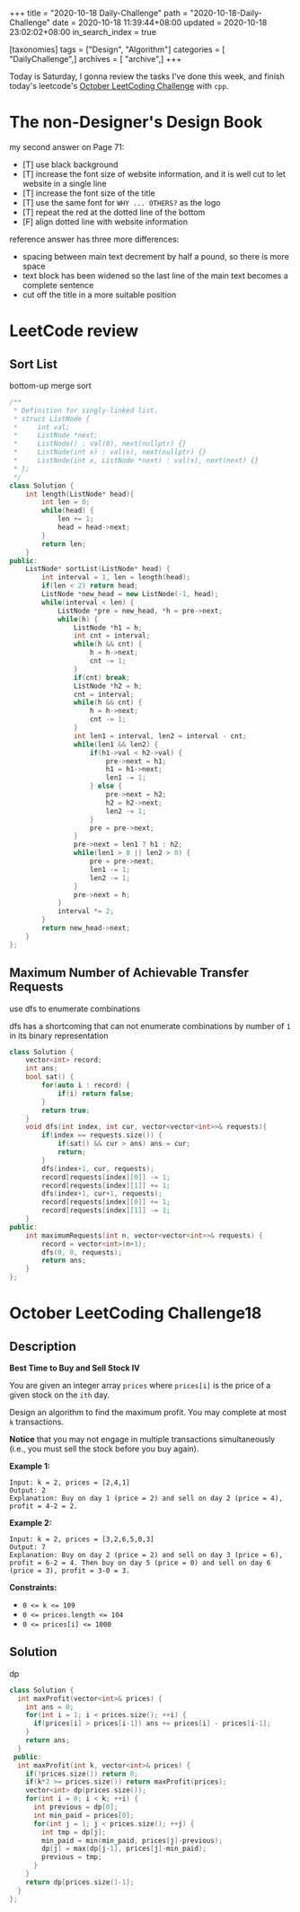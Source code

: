 +++
title = "2020-10-18 Daily-Challenge"
path = "2020-10-18-Daily-Challenge"
date = 2020-10-18 11:39:44+08:00
updated = 2020-10-18 23:02:02+08:00
in_search_index = true

[taxonomies]
tags = ["Design", "Algorithm"]
categories = [ "DailyChallenge",]
archives = [ "archive",]
+++

Today is Saturday, I gonna review the tasks I've done this week, and finish today's leetcode's [October LeetCoding Challenge](https://leetcode.com/explore/challenge/card/october-leetcoding-challenge/559/week-1-october-1st-october-7th/3499/) with `cpp`.

<!-- more -->

# The non-Designer's Design Book

my second answer on Page 71:

- [T] use black background
- [T] increase the font size of website information, and it is well cut to let website in a single line
- [T] increase the font size of the title
- [T] use the same font for `WHY ... OTHERS?` as the logo
- [T] repeat the red at the dotted line of the bottom
- [F] align dotted line with website information

reference answer has three more differences:

- spacing between main text decrement by half a pound, so there is more space
- text block has been widened so the last line of the main text becomes a complete sentence
- cut off the title in a more suitable position

# LeetCode review

## Sort List

bottom-up merge sort

``` cpp
/**
 * Definition for singly-linked list.
 * struct ListNode {
 *     int val;
 *     ListNode *next;
 *     ListNode() : val(0), next(nullptr) {}
 *     ListNode(int x) : val(x), next(nullptr) {}
 *     ListNode(int x, ListNode *next) : val(x), next(next) {}
 * };
 */
class Solution {
    int length(ListNode* head){
        int len = 0;
        while(head) {
            len += 1;
            head = head->next;
        }
        return len;
    }
public:
    ListNode* sortList(ListNode* head) {
        int interval = 1, len = length(head);
        if(len < 2) return head;
        ListNode *new_head = new ListNode(-1, head);
        while(interval < len) {
            ListNode *pre = new_head, *h = pre->next;
            while(h) {
                ListNode *h1 = h;
                int cnt = interval;
                while(h && cnt) {
                    h = h->next;
                    cnt -= 1;
                }
                if(cnt) break;
                ListNode *h2 = h;
                cnt = interval;
                while(h && cnt) {
                    h = h->next;
                    cnt -= 1;
                }
                int len1 = interval, len2 = interval - cnt;
                while(len1 && len2) {
                    if(h1->val < h2->val) {
                        pre->next = h1;
                        h1 = h1->next;
                        len1 -= 1;
                    } else {
                        pre->next = h2;
                        h2 = h2->next;
                        len2 -= 1;
                    }
                    pre = pre->next;
                }
                pre->next = len1 ? h1 : h2;
                while(len1 > 0 || len2 > 0) {
                    pre = pre->next;
                    len1 -= 1;
                    len2 -= 1;
                }
                pre->next = h;
            }
            interval *= 2;
        }
        return new_head->next;
    }
};
```

## Maximum Number of Achievable Transfer Requests

use dfs to enumerate combinations

dfs has a shortcoming that can not enumerate combinations by number of `1` in its binary representation

``` cpp
class Solution {
    vector<int> record;
    int ans;
    bool sat() {
        for(auto i : record) {
            if(i) return false;
        }
        return true;
    }
    void dfs(int index, int cur, vector<vector<int>>& requests){
        if(index == requests.size()) {
            if(sat() && cur > ans) ans = cur;
            return;
        }
        dfs(index+1, cur, requests);
        record[requests[index][0]] -= 1;
        record[requests[index][1]] += 1;
        dfs(index+1, cur+1, requests);
        record[requests[index][0]] += 1;
        record[requests[index][1]] -= 1;
    }
public:
    int maximumRequests(int n, vector<vector<int>>& requests) {
        record = vector<int>(n+1);
        dfs(0, 0, requests);
        return ans;
    }
};
```

# October LeetCoding Challenge18

## Description

**Best Time to Buy and Sell Stock IV**

You are given an integer array `prices` where `prices[i]` is the price of a given stock on the `ith` day.

Design an algorithm to find the maximum profit. You may complete at most `k` transactions.

**Notice** that you may not engage in multiple transactions simultaneously (i.e., you must sell the stock before you buy again).

**Example 1:**

```
Input: k = 2, prices = [2,4,1]
Output: 2
Explanation: Buy on day 1 (price = 2) and sell on day 2 (price = 4), profit = 4-2 = 2.
```

**Example 2:**

```
Input: k = 2, prices = [3,2,6,5,0,3]
Output: 7
Explanation: Buy on day 2 (price = 2) and sell on day 3 (price = 6), profit = 6-2 = 4. Then buy on day 5 (price = 0) and sell on day 6 (price = 3), profit = 3-0 = 3.
```

**Constraints:**

- `0 <= k <= 109`
- `0 <= prices.length <= 104`
- `0 <= prices[i] <= 1000`

## Solution

dp

``` cpp
class Solution {
  int maxProfit(vector<int>& prices) {
    int ans = 0;
    for(int i = 1; i < prices.size(); ++i) {
      if(prices[i] > prices[i-1]) ans += prices[i] - prices[i-1];
    }
    return ans;
  }
 public:
  int maxProfit(int k, vector<int>& prices) {
    if(!prices.size()) return 0;
    if(k*2 >= prices.size()) return maxProfit(prices);
    vector<int> dp(prices.size());
    for(int i = 0; i < k; ++i) {
      int previous = dp[0];
      int min_paid = prices[0];
      for(int j = 1; j < prices.size(); ++j) {
        int tmp = dp[j];
        min_paid = min(min_paid, prices[j]-previous);
        dp[j] = max(dp[j-1], prices[j]-min_paid);
        previous = tmp;
      }
    }
    return dp[prices.size()-1];
  }
};
```
